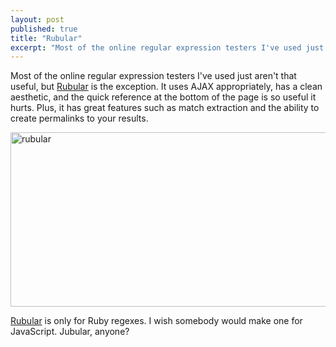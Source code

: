 ```yaml
---
layout: post
published: true
title: "Rubular"
excerpt: "Most of the online regular expression testers I've used just aren't that useful, but Rubular is the exception."
---
```


Most of the online regular expression testers I've used just aren't that useful, but [Rubular][1] is the exception. It uses AJAX appropriately, has a clean aesthetic, and the quick reference at the bottom of the page is so useful it hurts. Plus, it has great features such as match extraction and the ability to create permalinks to your results.

<img class="aligncenter size-full wp-image-812" title="rubular" src="http://blog.jerodsanto.net/wp-content/uploads/2009/12/rubular.png" height="279" alt="rubular" width="650" />

[Rubular][1] is only for Ruby regexes. I wish somebody would make one for JavaScript. Jubular, anyone?

[1]:http://rubular.com

